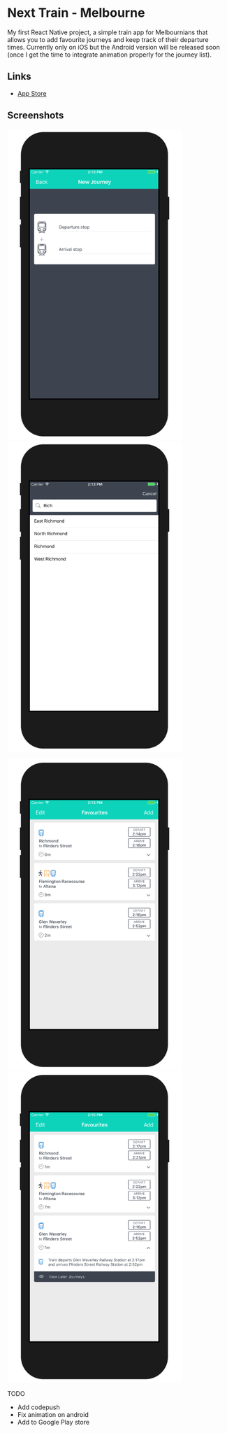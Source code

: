 # Next Train - Melbourne
My first React Native project, a simple train app for Melbournians that allows you to add favourite journeys and keep track of their departure times. Currently only on iOS but the Android version will be released soon (once I get the time to integrate animation properly for the journey list).

## Links
- [App Store](https://itunes.apple.com/us/app/next-train/id1299647913?ls=1&mt=8)

## Screenshots
<p>
  <img src="https://github.com/dshaw1/next-train-rn/blob/master/docs/assets/screenshot_1.png" width="400" height="711" alt="Next Train screenshot 1"/>
  <img src="https://github.com/dshaw1/next-train-rn/blob/master/docs/assets/screenshot_2.png" width="400" height="711" alt="Next Train screenshot 2"/>
</p>

<p>
  <img src="https://github.com/dshaw1/next-train-rn/blob/master/docs/assets/screenshot_3.png" width="400" height="711" alt="Next Train screenshot 3"/>
  <img src="https://github.com/dshaw1/next-train-rn/blob/master/docs/assets/screenshot_4.png" width="400" height="711" alt="Next Train screenshot 4"/>
</p>

TODO
- Add codepush
- Fix animation on android
- Add to Google Play store
